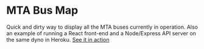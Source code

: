 # MTA Bus Map

Quick and dirty way to display all the MTA buses currently in operation. Also an example of running a React front-end and a Node/Express API server on the same dyno in Heroku. [See it in action](https://mta-bus-map.herokuapp.com/)

